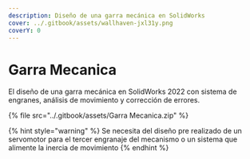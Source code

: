 ```yaml
---
description: Diseño de una garra mecánica en SolidWorks
cover: ../.gitbook/assets/wallhaven-jxl31y.png
coverY: 0
---
```


# Garra Mecanica

El diseño de una garra mecánica en SolidWorks 2022 con sistema de engranes, análisis de movimiento y corrección de errores.

{% file src="../.gitbook/assets/Garra Mecanica.zip" %}

{% hint style="warning" %}
Se necesita del diseño pre realizado de un servomotor para el tercer engranaje del mecanismo o un sistema que alimente la inercia de movimiento
{% endhint %}
